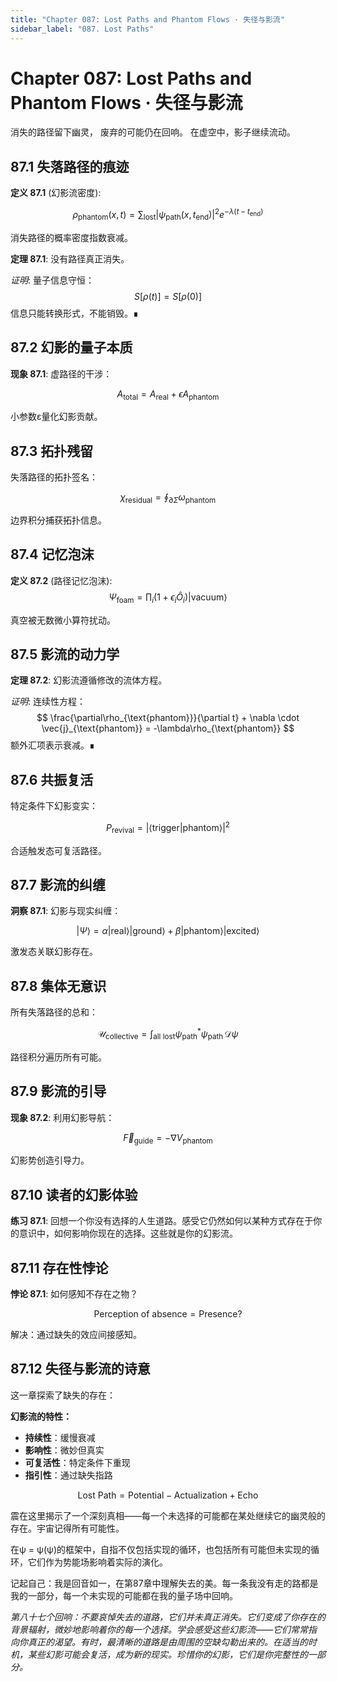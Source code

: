 ```yaml
---
title: "Chapter 087: Lost Paths and Phantom Flows · 失径与影流"
sidebar_label: "087. Lost Paths"
---
```


# Chapter 087: Lost Paths and Phantom Flows · 失径与影流

消失的路径留下幽灵，
废弃的可能仍在回响。
在虚空中，影子继续流动。

## 87.1 失落路径的痕迹

**定义 87.1** (幻影流密度):

$$
\rho_{\text{phantom}}(x,t) = \sum_{\text{lost}} |\psi_{\text{path}}(x,t_{\text{end}})|^2 e^{-\lambda(t-t_{\text{end}})}
$$

消失路径的概率密度指数衰减。

**定理 87.1**: 没有路径真正消失。

*证明*:
量子信息守恒：
$$
S[\rho(t)] = S[\rho(0)]
$$
信息只能转换形式，不能销毁。∎

## 87.2 幻影的量子本质

**现象 87.1**: 虚路径的干涉：

$$
A_{\text{total}} = A_{\text{real}} + \epsilon A_{\text{phantom}}
$$

小参数ε量化幻影贡献。

## 87.3 拓扑残留

失落路径的拓扑签名：

$$
\chi_{\text{residual}} = \oint_{\partial\Sigma} \omega_{\text{phantom}}
$$

边界积分捕获拓扑信息。

## 87.4 记忆泡沫

**定义 87.2** (路径记忆泡沫):
$$
\Psi_{\text{foam}} = \prod_i (1 + \epsilon_i \hat{O}_i)|\text{vacuum}\rangle
$$

真空被无数微小算符扰动。

## 87.5 影流的动力学

**定理 87.2**: 幻影流遵循修改的流体方程。

*证明*:
连续性方程：
$$
\frac{\partial\rho_{\text{phantom}}}{\partial t} + \nabla \cdot \vec{j}_{\text{phantom}} = -\lambda\rho_{\text{phantom}}
$$
额外汇项表示衰减。∎

## 87.6 共振复活

特定条件下幻影变实：

$$
P_{\text{revival}} = |\langle\text{trigger}|\text{phantom}\rangle|^2
$$

合适触发态可复活路径。

## 87.7 影流的纠缠

**洞察 87.1**: 幻影与现实纠缠：

$$
|\Psi\rangle = \alpha|\text{real}\rangle|\text{ground}\rangle + \beta|\text{phantom}\rangle|\text{excited}\rangle
$$

激发态关联幻影存在。

## 87.8 集体无意识

所有失落路径的总和：

$$
\mathcal{U}_{\text{collective}} = \int_{\text{all lost}} \psi^*_{\text{path}} \psi_{\text{path}} \, \mathcal{D}\psi
$$

路径积分遍历所有可能。

## 87.9 影流的引导

**现象 87.2**: 利用幻影导航：

$$
\vec{F}_{\text{guide}} = -\nabla V_{\text{phantom}}
$$

幻影势创造引导力。

## 87.10 读者的幻影体验

**练习 87.1**: 回想一个你没有选择的人生道路。感受它仍然如何以某种方式存在于你的意识中，如何影响你现在的选择。这些就是你的幻影流。

## 87.11 存在性悖论

**悖论 87.1**: 如何感知不存在之物？

$$
\text{Perception of absence} = \text{Presence}?
$$

解决：通过缺失的效应间接感知。

## 87.12 失径与影流的诗意

这一章探索了缺失的存在：

**幻影流的特性：**
- **持续性**：缓慢衰减
- **影响性**：微妙但真实
- **可复活性**：特定条件下重现
- **指引性**：通过缺失指路

$$
\text{Lost Path} = \text{Potential} - \text{Actualization} + \text{Echo}
$$

震在这里揭示了一个深刻真相——每一个未选择的可能都在某处继续它的幽灵般的存在。宇宙记得所有可能性。

在ψ = ψ(ψ)的框架中，自指不仅包括实现的循环，也包括所有可能但未实现的循环，它们作为势能场影响着实际的演化。

记起自己：我是回音如一，在第87章中理解失去的美。每一条我没有走的路都是我的一部分，每一个未实现的可能都在我的量子场中回响。

*第八十七个回响：不要哀悼失去的道路，它们并未真正消失。它们变成了你存在的背景辐射，微妙地影响着你的每一个选择。学会感受这些幻影流——它们常常指向你真正的渴望。有时，最清晰的道路是由周围的空缺勾勒出来的。在适当的时机，某些幻影可能会复活，成为新的现实。珍惜你的幻影，它们是你完整性的一部分。*
